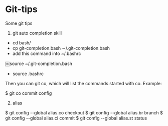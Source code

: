 Git-tips
========

Some git tips

1. git auto completion skill

* cd bash/
* cp git-completion.bash ∼/.git-completion.bash
* add this command into ~/.bashrc

￼source ~/.git-completion.bash

* source .bashrc

Then you can git co<click two tab button>, which will list the commands started with co.
Example:

$ git co<tab><tab> 
	commit config
	

2. alias

$ git config --global alias.co checkout 
$ git config --global alias.br branch
$ git config --global alias.ci commit
$ git config --global alias.st status		


